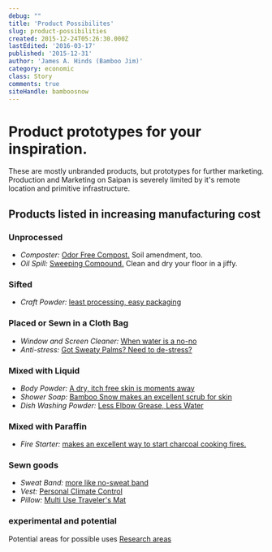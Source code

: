 ```yaml
---
debug: ""
title: 'Product Possibilites'
slug: product-possibilities
created: 2015-12-24T05:26:30.000Z
lastEdited: '2016-03-17'
published: '2015-12-31'
author: 'James A. Hinds (Bamboo Jim)'
category: economic
class: Story
comments: true
siteHandle: bamboosnow
---
```

# Product prototypes for your inspiration.

These are mostly unbranded products, but prototypes for further marketing.  Production and Marketing on Saipan is severely limited by it's remote location and primitive infrastructure.

## Products listed in increasing manufacturing cost

### Unprocessed
* *Composter:* [Odor Free Compost.](/products/raw/compost) Soil amendment, too.
* *Oil Spill:* [Sweeping Compound.](/products/raw/sweep) Clean and dry your floor in a jiffy.

### Sifted
* *Craft Powder:*  [least processing, easy packaging]( /products/household/craft-powder )

### Placed or Sewn in a Cloth Bag
* *Window and Screen Cleaner:* [When water is a no-no](/products/household/screen-cleaner)
* *Anti-stress:* [Got Sweaty Palms? Need to de-stress?](/products/soft-goods/sweaty-palm)

### Mixed with Liquid
* *Body Powder:* [A dry, itch free skin is moments away](/products/personal/body-powder)
* *Shower Soap:* [Bamboo Snow makes an excellent scrub for skin](/products/personal/shower-scrub)
* *Dish Washing Powder:* [Less Elbow Grease, Less Water](/products/household/dish-cleaner)

### Mixed with Paraffin
* *Fire Starter:* [makes an excellent way to start charcoal cooking fires. ](/products/household/charcoal-starter )

### Sewn goods
* *Sweat Band:* [more like no-sweat band](/products/soft-goods/sweat-band)
* *Vest:* [Personal Climate Control](/products/soft-goods/vest)
* *Pillow:* [Multi Use Traveler's Mat](/products/soft-goods/pillow)

### experimental and potential
Potential areas for possible uses [Research areas](/potential)
